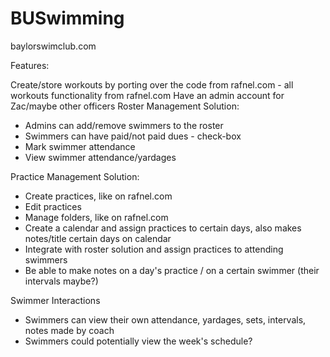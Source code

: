 # BUSwimming
baylorswimclub.com

Features:

Create/store workouts by porting over the code from rafnel.com - all workouts functionality from rafnel.com
Have an admin account for Zac/maybe other officers
Roster Management Solution:

- Admins can add/remove swimmers to the roster
- Swimmers can have paid/not paid dues - check-box
- Mark swimmer attendance
- View swimmer attendance/yardages


Practice Management Solution:

- Create practices, like on rafnel.com
- Edit practices
- Manage folders, like on rafnel.com
- Create a calendar and assign practices to certain days, also makes notes/title certain days on calendar
- Integrate with roster solution and assign practices to attending swimmers
- Be able to make notes on a day's practice / on a certain swimmer (their intervals maybe?)


Swimmer Interactions

- Swimmers can view their own attendance, yardages, sets, intervals, notes made by coach
- Swimmers could potentially view the week's schedule?
